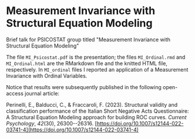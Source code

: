 # Measurement Invariance with Structural Equation Modeling
 
Brief talk for PSICOSTAT group titled "Measurement Invariance with Structural Equation Modeling"

The file `MI_Psicostat.pdf` is the presentation; the files `MI_Ordinal.rmd` and `MI_Ordinal.html` are the RMarkdown file and the knitted HTML file, respectively.
In `MI_ordinal` files I reported an application of a Measurement Invariance with Ordinal Variables.

Notice that results were subsequently published in the following open-access journal article:

Perinelli, E., Balducci, C., & Fraccaroli, F. (2023). Structural validity and classification performance of the Italian Short Negative Acts Questionnaire: A Structural Equation Modeling approach for building ROC curves. *Current Psychology*, *42*(30), 26300--26316. [https://doi.org/10.1007/s12144-022-03741-4](https://doi.org/10.1007/s12144-022-03741-4)